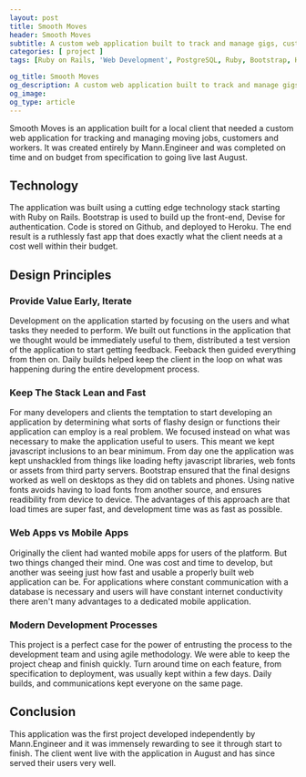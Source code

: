 ```yaml
---
layout: post
title: Smooth Moves
header: Smooth Moves
subtitle: A custom web application built to track and manage gigs, customer info, worker assignments
categories: [ project ]
tags: [Ruby on Rails, 'Web Development', PostgreSQL, Ruby, Bootstrap, HTML, CSS, SASS, Git, Heroku]

og_title: Smooth Moves
og_description: A custom web application built to track and manage gigs, customer info, worker assignments.
og_image:
og_type: article
---
```


Smooth Moves is an application built for a local client that needed a custom web application for tracking and managing moving jobs, customers and workers. It was created entirely by Mann.Engineer and was completed on time and on budget from specification to going live last August.

## Technology

The application was built using a cutting edge technology stack starting with Ruby on Rails. Bootstrap is used to build up the front-end, Devise for authentication. Code is stored on Github, and deployed to Heroku. The end result is a ruthlessly fast app that does exactly what the client needs at a cost well within their budget.

## Design Principles

### Provide Value Early, Iterate

Development on the application started by focusing on the users and what tasks they needed to perform. We built out functions in the application that we thought would be immediately useful to them, distributed a test version of the application to start getting feedback. Feeback then guided everything from then on. Daily builds helped keep the client in the loop on what was happening during the entire development process.

### Keep The Stack Lean and Fast

For many developers and clients the temptation to start developing an application by determining what sorts of flashy design or functions their application can employ is a real problem. We focused instead on what was necessary to make the application useful to users. This meant we kept javascript inclusions to an bear minimum. From day one the application was kept unshackled from things like loading hefty javascript libraries, web fonts or assets from third party servers. Bootstrap ensured that the final designs worked as well on desktops as they did on tablets and phones. Using native fonts avoids having to load fonts from another source, and ensures readibility from device to device. The advantages of this approach are that load times are super fast, and development time was as fast as possible.

### Web Apps vs Mobile Apps

Originally the client had wanted mobile apps for users of the platform. But two things changed their mind. One was cost and time to develop, but another was seeing just how fast and usable a properly built web application can be. For applications where constant communication with a database is necessary and users will have constant internet conductivity there aren't many advantages to a dedicated mobile application.

### Modern Development Processes

This project is a perfect case for the power of entrusting the process to the development team and using agile methodology. We were able to keep the project cheap and finish quickly. Turn around time on each feature, from specification to deployment, was usually kept within a few days. Daily builds, and communications kept everyone on the same page.

## Conclusion

This application was the first project developed independently by Mann.Engineer and it was immensely rewarding to see it through start to finish. The client went live with the application in August and has since served their users very well.
